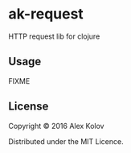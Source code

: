 # ak-request
HTTP request lib for clojure

## Usage

FIXME

## License

Copyright © 2016 Alex Kolov

Distributed under the MIT Licence.
